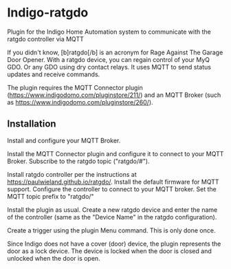 # Indigo-ratgdo
Plugin for the Indigo Home Automation system to communicate with the ratgdo controller via MQTT

If you didn't know, [b]ratgdo[/b] is an acronym for Rage Against The Garage Door Opener.  With a ratgdo device, you can regain control of your MyQ GDO.  Or any GDO using dry contact relays.  It uses MQTT to send status updates and receive commands.

The plugin requires the MQTT Connector plugin (https://www.indigodomo.com/pluginstore/211/) and an MQTT Broker (such as https://www.indigodomo.com/pluginstore/260/).

## Installation

Install and configure your MQTT Broker.

Install the MQTT Connector plugin and configure it to connect to your MQTT Broker.  Subscribe to the 
ratgdo topic ("ratgdo/#"). 

Install ratgdo controller per the instructions at https://paulwieland.github.io/ratgdo/. Install the 
default firmware for MQTT support.  Configure the controller to connect to your MQTT broker. Set the
MQTT topic prefix to "ratgdo/"

Install the plugin as usual.  Create a new ratgdo device and enter the name of the controller (same as
the "Device Name" in the ratgdo configuration).

Create a trigger using the plugin Menu command.  This is only done once.

Since Indigo does not have a cover (door) device, the plugin represents the door as a lock device. 
The device is locked when the door is closed and unlocked when the door is open.
